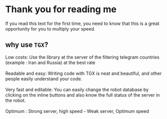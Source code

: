 # Thank you for reading me

If you read this text for the first time, you need to know that this is a great opportunity for you to multiply your speed.

## why use `TGX`?

Low costs: Use the library at the server of the filtering telegram countries (example : Iran and Russia) at the best rate
</br> </br>
Readable and easy: Writing code with TGX is neat and beautiful, and other people easily understand your code.
</br> </br>
Very fast and editable: You can easily change the robot database by clicking on the inline buttons and also know the full status of the server in the robot.
</br> </br>
Optimum : Strong server, high speed - Weak server, Optimum speed
